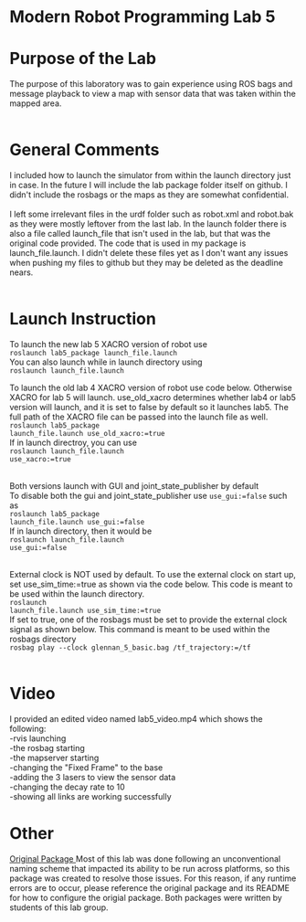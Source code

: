 <h1>Modern Robot Programming Lab 5</h1>
<h1>Purpose of the Lab</h1>
The purpose of this laboratory was to gain experience using ROS bags and message playback to view a map with sensor data that was taken within the mapped area. <br><br>

<h1>General Comments</h1>
I included how to launch the simulator from within the launch directory just in case. In the future I will include the lab package folder itself on github. I didn't include the rosbags or the maps as they are somewhat confidential. <br> <br>
I left some irrelevant files in the urdf folder such as robot.xml and robot.bak as they were mostly leftover from the last lab. In the launch folder there is also a file called launch_file that isn't used in the lab, but that was the original code provided. The code that is used in my package is launch_file.launch. I didn't delete these files yet as I don't want any issues when pushing my files to github but they may be deleted as the deadline nears.<br><br>

<h1>Launch Instruction</h1>
To launch the new lab 5 XACRO version of robot use <br>
<code>roslaunch lab5_package launch_file.launch</code><br>
You can also launch while in launch directory using <br>
<code>roslaunch launch_file.launch</code>

To launch the old lab 4 XACRO version of robot use code below. Otherwise XACRO for lab 5 will launch. use_old_xacro determines whether lab4 or lab5 version will launch, and it is set to false by default so it launches lab5. The full path of the XACRO file can be passed into the launch file as well. <br>
<code>roslaunch lab5_package launch_file.launch use_old_xacro:=true</code><br>
If in launch directroy, you can use <br>
<code>roslaunch launch_file.launch use_xacro:=true</code><br><br>

Both versions launch with GUI and joint_state_publisher by default<br>
To disable both the gui and joint_state_publisher use <code>use_gui:=false</code> such as<br>
<code>roslaunch lab5_package launch_file.launch use_gui:=false</code><br>
If in launch directory, then it would be <br>
<code>roslaunch launch_file.launch use_gui:=false</code> <br><br>

External clock is NOT used by default. To use the external clock on start up, set use_sim_time:=true as shown via the code below. This code is meant to be used within the launch directory. <br>
<code>roslaunch launch_file.launch use_sim_time:=true</code> <br>
If set to true, one of the rosbags must be set to provide the external clock signal as shown below. This command is meant to be used within the rosbags directory<br>
<code>rosbag play --clock glennan_5_basic.bag /tf_trajectory:=/tf</code> <br><br>

<h1>Video</h1>
I provided an edited video named lab5_video.mp4 which shows the following: <br>
-rvis launching <br>
-the rosbag starting <br>
-the mapserver starting<br>
-changing the "Fixed Frame" to the base<br>
-adding the 3 lasers to view the sensor data<br>
-changing the decay rate to 10<br>
-showing all links are working successfully

<h1>Other</h1>
<a href="https://github.com/mjh244/lab5_package"> Original Package </a>
Most of this lab was done following an unconventional naming scheme that impacted its ability to be run across platforms, so this package was created to resolve those issues. For this reason, if any runtime errors are to occur, please reference the original package and its README for how to configure the origial package. Both packages were written by students of this lab group. 


